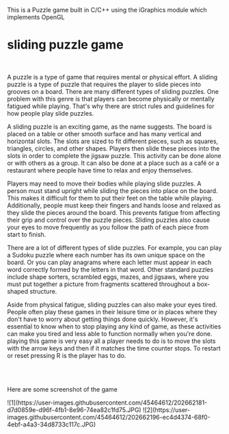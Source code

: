 This is a Puzzle game built in C/C++ using the iGraphics module which implements OpenGL
<h1>sliding puzzle game</h1><br>
<p>A puzzle is a type of game that requires mental or physical effort. A sliding puzzle is a type of puzzle that requires the player to slide pieces into grooves on a board. There are many different types of sliding puzzles. One problem with this genre is that players can become physically or mentally fatigued while playing. That's why there are strict rules and guidelines for how people play slide puzzles.

A sliding puzzle is an exciting game, as the name suggests. The board is placed on a table or other smooth surface and has many vertical and horizontal slots. The slots are sized to fit different pieces, such as squares, triangles, circles, and other shapes. Players then slide these pieces into the slots in order to complete the jigsaw puzzle. This activity can be done alone or with others as a group. It can also be done at a place such as a café or a restaurant where people have time to relax and enjoy themselves.

Players may need to move their bodies while playing slide puzzles. A person must stand upright while sliding the pieces into place on the board. This makes it difficult for them to put their feet on the table while playing. Additionally, people must keep their fingers and hands loose and relaxed as they slide the pieces around the board. This prevents fatigue from affecting their grip and control over the puzzle pieces. Sliding puzzles also cause your eyes to move frequently as you follow the path of each piece from start to finish.

There are a lot of different types of slide puzzles. For example, you can play a Sudoku puzzle where each number has its own unique space on the board. Or you can play anagrams where each letter must appear in each word correctly formed by the letters in that word. Other standard puzzles include shape sorters, scrambled eggs, mazes, and jigsaws, where you must put together a picture from fragments scattered throughout a box-shaped structure.

Aside from physical fatigue, sliding puzzles can also make your eyes tired. People often play these games in their leisure time or in places where they don't have to worry about getting things done quickly. However, it's essential to know when to stop playing any kind of game, as these activities can make you tired and less able to function normally when you're done.
<br> playing this game is very easy all a player needs to do is to move the slots with the arrow keys and then if it matches the time counter stops. To restart or reset pressing R is the player has to do.
</p>
<br><br>
<p>Here are some screenshot of the game</p>
![1](https://user-images.githubusercontent.com/45464612/202662181-d7d0859e-d96f-4fb1-8e96-74ea82c1fd75.JPG)
![2](https://user-images.githubusercontent.com/45464612/202662196-ec4d4374-68f0-4ebf-a4a3-34d8733c117c.JPG)
